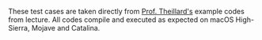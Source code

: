 These test cases are taken directly from [Prof. Theillard's](https://appliedmath.ucmerced.edu/content/maxime-theillard) example codes from lecture. All codes compile and executed as expected on macOS High-Sierra, Mojave and Catalina.
